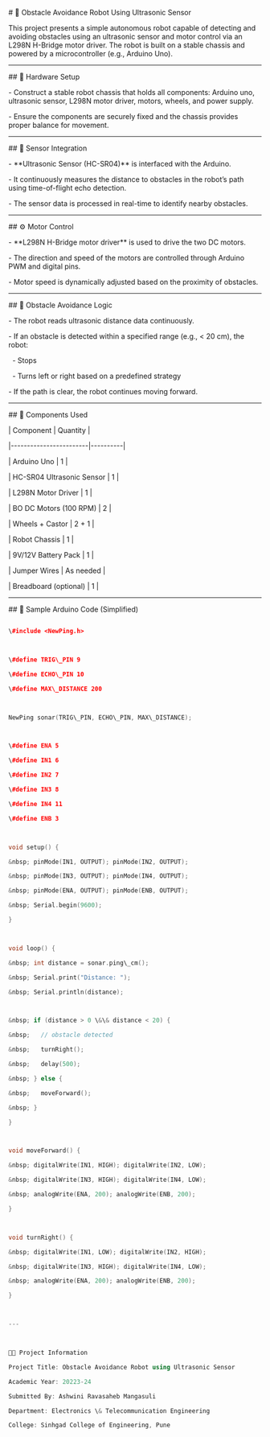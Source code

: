 \# 🤖 Obstacle Avoidance Robot Using Ultrasonic Sensor



This project presents a simple autonomous robot capable of detecting and avoiding obstacles using an ultrasonic sensor and motor control via an L298N H-Bridge motor driver. The robot is built on a stable chassis and powered by a microcontroller (e.g., Arduino Uno).



---



\## 🔧 Hardware Setup



\- Construct a stable robot chassis that holds all components: Arduino uno, ultrasonic sensor, L298N motor driver, motors, wheels, and power supply.

\- Ensure the components are securely fixed and the chassis provides proper balance for movement.



---



\## 🔌 Sensor Integration



\- \*\*Ultrasonic Sensor (HC-SR04)\*\* is interfaced with the Arduino.

\- It continuously measures the distance to obstacles in the robot’s path using time-of-flight echo detection.

\- The sensor data is processed in real-time to identify nearby obstacles.



---



\## ⚙️ Motor Control



\- \*\*L298N H-Bridge motor driver\*\* is used to drive the two DC motors.

\- The direction and speed of the motors are controlled through Arduino PWM and digital pins.

\- Motor speed is dynamically adjusted based on the proximity of obstacles.



---



\## 🧠 Obstacle Avoidance Logic



\- The robot reads ultrasonic distance data continuously.

\- If an obstacle is detected within a specified range (e.g., < 20 cm), the robot:

&nbsp; - Stops

&nbsp; - Turns left or right based on a predefined strategy

\- If the path is clear, the robot continues moving forward.



---



\## 🧩 Components Used



| Component              | Quantity |

|------------------------|----------|

| Arduino Uno            | 1        |

| HC-SR04 Ultrasonic Sensor | 1    |

| L298N Motor Driver     | 1        |

| BO DC Motors (100 RPM) | 2        |

| Wheels + Castor        | 2 + 1    |

| Robot Chassis          | 1        |

| 9V/12V Battery Pack    | 1        |

| Jumper Wires           | As needed |

| Breadboard (optional)  | 1        |



---



\## 🧠 Sample Arduino Code (Simplified)



```cpp

\#include <NewPing.h>



\#define TRIG\_PIN 9

\#define ECHO\_PIN 10

\#define MAX\_DISTANCE 200



NewPing sonar(TRIG\_PIN, ECHO\_PIN, MAX\_DISTANCE);



\#define ENA 5

\#define IN1 6

\#define IN2 7

\#define IN3 8

\#define IN4 11

\#define ENB 3



void setup() {

&nbsp; pinMode(IN1, OUTPUT); pinMode(IN2, OUTPUT);

&nbsp; pinMode(IN3, OUTPUT); pinMode(IN4, OUTPUT);

&nbsp; pinMode(ENA, OUTPUT); pinMode(ENB, OUTPUT);

&nbsp; Serial.begin(9600);

}



void loop() {

&nbsp; int distance = sonar.ping\_cm();

&nbsp; Serial.print("Distance: ");

&nbsp; Serial.println(distance);



&nbsp; if (distance > 0 \&\& distance < 20) {

&nbsp;   // obstacle detected

&nbsp;   turnRight();

&nbsp;   delay(500);

&nbsp; } else {

&nbsp;   moveForward();

&nbsp; }

}



void moveForward() {

&nbsp; digitalWrite(IN1, HIGH); digitalWrite(IN2, LOW);

&nbsp; digitalWrite(IN3, HIGH); digitalWrite(IN4, LOW);

&nbsp; analogWrite(ENA, 200); analogWrite(ENB, 200);

}



void turnRight() {

&nbsp; digitalWrite(IN1, LOW); digitalWrite(IN2, HIGH);

&nbsp; digitalWrite(IN3, HIGH); digitalWrite(IN4, LOW);

&nbsp; analogWrite(ENA, 200); analogWrite(ENB, 200);

}



---



👩‍🎓 Project Information

Project Title: Obstacle Avoidance Robot using Ultrasonic Sensor

Academic Year: 20223-24

Submitted By: Ashwini Ravasaheb Mangasuli

Department: Electronics \& Telecommunication Engineering

College: Sinhgad College of Engineering, Pune

